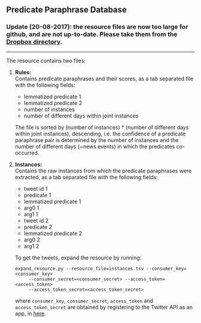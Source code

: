 ## Predicate Paraphrase Database

### Update (20-08-2017): the resource files are now too large for github, and are not up-to-date. Please take them from the [Dropbox directory](https://www.dropbox.com/sh/hc1lobwcuo3pvie/AACVs2XRMEDsSlfvlz6Wa8H4a?dl=0).

<hr/>

The resource contains two files:

1. <b>Rules:</b><br/>
   Contains predicate paraphrases and their scores, as a tab separated file with the following fields:
   
   * lemmatized predicate 1
   * lemmatized predicate 2
   * number of instances
   * number of different days within joint instances
   
   The file is sorted by (number of instances) * (number of different days within joint instances), descending, 
   i.e. the confidence of a predicate paraphrase pair is determined by the number of instances and the number of different days 
   (~news events) in which the predicates co-occurred.

2. <b>Instances:</b><br/> 
   Contains the raw instances from which the predicate paraphrases were extracted, as a tab separated file with the following fields:
   
   * tweet id 1
   * predicate 1
   * lemmatized predicate 1
   * arg0 1
   * arg1 1
   * tweet id 2
   * predicate 2
   * lemmatized predicate 2
   * arg0 2
   * arg1 2
   
   To get the tweets, expand the resource by running:
   
   ```
   expand_resource.py --resource_file=instances.tsv --consumer_key=<consumer_key>
        --consumer_secret=<consumer_secret> --access_token=<access_token> 
        --access_token_secret=<access_token_secret>
   ```
   
   where `consumer_key`, `consumer_secret`, `access_token` and `access_token_secret` are obtained by registering to the Twitter API as an app, in [here](https://apps.twitter.com/).
